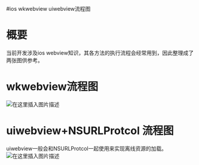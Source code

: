 #ios wkwebview uiwebview流程图
# 概要

当前开发涉及ios webview知识，其各方法的执行流程会经常用到，因此整理成了两张图供参考。

# wkwebview流程图

<img src="https://raw.githubusercontent.com/Double2hao/xujiajia_blog/main/img/16209911962680.png " alt="在这里插入图片描述">

# uiwebview+NSURLProtcol 流程图

uiwebview一般会和NSURLProtcol一起使用来实现离线资源的加载。 <img src="https://raw.githubusercontent.com/Double2hao/xujiajia_blog/main/img/16209911965411.png " alt="在这里插入图片描述">